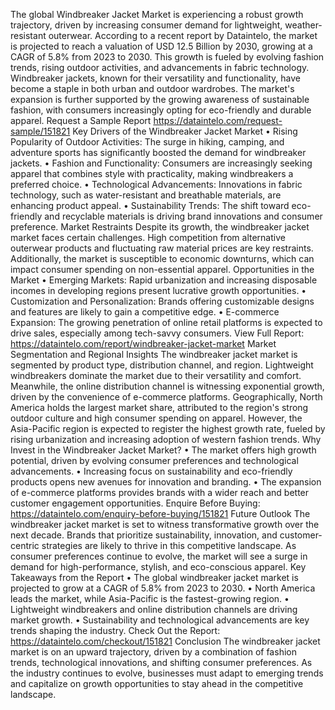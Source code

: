 The global Windbreaker Jacket Market is experiencing a robust growth trajectory, driven by increasing consumer demand for lightweight, weather-resistant outerwear. According to a recent report by Dataintelo, the market is projected to reach a valuation of USD 12.5 Billion by 2030, growing at a CAGR of 5.8% from 2023 to 2030. This growth is fueled by evolving fashion trends, rising outdoor activities, and advancements in fabric technology.
Windbreaker jackets, known for their versatility and functionality, have become a staple in both urban and outdoor wardrobes. The market's expansion is further supported by the growing awareness of sustainable fashion, with consumers increasingly opting for eco-friendly and durable apparel.
Request a Sample Report https://dataintelo.com/request-sample/151821
Key Drivers of the Windbreaker Jacket Market
•	Rising Popularity of Outdoor Activities: The surge in hiking, camping, and adventure sports has significantly boosted the demand for windbreaker jackets.
•	Fashion and Functionality: Consumers are increasingly seeking apparel that combines style with practicality, making windbreakers a preferred choice.
•	Technological Advancements: Innovations in fabric technology, such as water-resistant and breathable materials, are enhancing product appeal.
•	Sustainability Trends: The shift toward eco-friendly and recyclable materials is driving brand innovations and consumer preference.
Market Restraints
Despite its growth, the windbreaker jacket market faces certain challenges. High competition from alternative outerwear products and fluctuating raw material prices are key restraints. Additionally, the market is susceptible to economic downturns, which can impact consumer spending on non-essential apparel.
Opportunities in the Market
•	Emerging Markets: Rapid urbanization and increasing disposable incomes in developing regions present lucrative growth opportunities.
•	Customization and Personalization: Brands offering customizable designs and features are likely to gain a competitive edge.
•	E-commerce Expansion: The growing penetration of online retail platforms is expected to drive sales, especially among tech-savvy consumers.
View Full Report: https://dataintelo.com/report/windbreaker-jacket-market
Market Segmentation and Regional Insights
The windbreaker jacket market is segmented by product type, distribution channel, and region. Lightweight windbreakers dominate the market due to their versatility and comfort. Meanwhile, the online distribution channel is witnessing exponential growth, driven by the convenience of e-commerce platforms.
Geographically, North America holds the largest market share, attributed to the region's strong outdoor culture and high consumer spending on apparel. However, the Asia-Pacific region is expected to register the highest growth rate, fueled by rising urbanization and increasing adoption of western fashion trends.
Why Invest in the Windbreaker Jacket Market?
•	The market offers high growth potential, driven by evolving consumer preferences and technological advancements.
•	Increasing focus on sustainability and eco-friendly products opens new avenues for innovation and branding.
•	The expansion of e-commerce platforms provides brands with a wider reach and better customer engagement opportunities.
Enquire Before Buying: https://dataintelo.com/enquiry-before-buying/151821
Future Outlook
The windbreaker jacket market is set to witness transformative growth over the next decade. Brands that prioritize sustainability, innovation, and customer-centric strategies are likely to thrive in this competitive landscape. As consumer preferences continue to evolve, the market will see a surge in demand for high-performance, stylish, and eco-conscious apparel.
Key Takeaways from the Report
•	The global windbreaker jacket market is projected to grow at a CAGR of 5.8% from 2023 to 2030.
•	North America leads the market, while Asia-Pacific is the fastest-growing region.
•	Lightweight windbreakers and online distribution channels are driving market growth.
•	Sustainability and technological advancements are key trends shaping the industry.
Check Out the Report: https://dataintelo.com/checkout/151821
Conclusion
The windbreaker jacket market is on an upward trajectory, driven by a combination of fashion trends, technological innovations, and shifting consumer preferences. As the industry continues to evolve, businesses must adapt to emerging trends and capitalize on growth opportunities to stay ahead in the competitive landscape.
